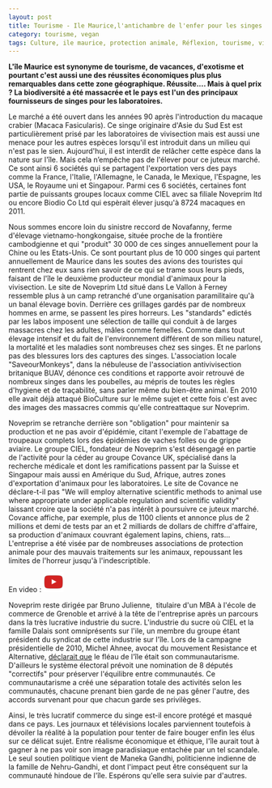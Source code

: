 ```yaml
---
layout: post
title: Tourisme - Ile Maurice,l'antichambre de l'enfer pour les singes
category: tourisme, vegan
tags: Culture, ile maurice, protection animale, Réflexion, tourisme, vivisection
---
```

**L'île Maurice est synonyme de tourisme, de vacances, d'exotisme et pourtant c'est aussi une des réussites économiques plus plus remarquables dans cette zone géographique. Réussite.... Mais à quel prix ? La biodiversité a été massacrée et le pays est l'un des principaux fournisseurs de singes pour les laboratoires.**

Le marché a été ouvert dans les années 90 après l'introduction du macaque crabier (Macaca Fasicularis). Ce singe originaire d'Asie du Sud Est est particulièrement prisé par les laboratoires de vivisection mais est aussi une menace pour les autres espèces lorsqu'il est introduit dans un milieu qui n'est pas le sien. Aujourd'hui, il est interdit de relâcher cette espèce dans la nature sur l'île. Mais cela n’empêche pas de l'élever pour ce juteux marché. Ce sont ainsi 6 sociétés qui se partagent l'exportation vers des pays comme la France, l'Italie, l'Allemagne, le Canada, le Mexique, l'Espagne, les USA, le Royaume uni et Singapour. Parmi ces 6 sociétés, certaines font partie de puissants groupes locaux comme CIEL avec sa filiale Noveprim ltd ou encore Biodio Co Ltd qui espèrait élever jusqu'à 8724 macaques en 2011.

Nous sommes encore loin du sinistre reccord de Novafanny, ferme d'élevage vietnamo-hongkongaise, située proche de la frontière cambodgienne et qui "produit" 30 000 de ces singes annuellement pour la Chine ou les Etats-Unis. Ce sont pourtant plus de 10 000 singes qui partent annuellement de Maurice dans les soutes des avions des touristes qui rentrent chez eux sans rien savoir de ce qui se trame sous leurs pieds, faisant de l'île le deuxième producteur mondial d'animaux pour la vivisection. Le site de Noveprim Ltd situé dans Le Vallon à Ferney ressemble plus à un camp retranché d'une organisation paramilitaire qu'à un banal élevage bovin. Derrière ces grillages gardés par de nombreux hommes en arme, se passent les pires horreurs. Les "standards" edictés par les labos imposent une sélection de taille qui conduit à de larges massacres chez les adultes, mâles comme femelles. Comme dans tout élevage intensif et du fait de l'environnement différent de son milieu naturel, la mortalité et les maladies sont nombreuses chez ses singes. Et ne parlons pas des blessures lors des captures des singes. L'association locale "SaveourMonkeys", dans la nébuleuse de l'association antivivisection britanique BUAV, dénonce ces conditions et rapporte avoir retrouvé de nombreux singes dans les poubelles, au mépris de toutes les règles d'hygiene et de traçabilité, sans parler même du bien-être animal. En 2010 elle avait déjà attaqué BioCulture sur le même sujet et cette fois c'est avec des images des massacres commis qu'elle contreattaque sur Noveprim.

Noveprim se retranche derrière son "obligation" pour maintenir sa production et ne pas avoir d'épidémie, citant l'exemple de l'abattage de troupeaux complets lors des épidémies de vaches folles ou de grippe aviaire. Le groupe CIEL, fondateur de Noveprim s'est désengagé en partie de l'activité pour la céder au groupe Covance UK, spécialisé dans la recherche médicale et dont les ramifications passent par la Suisse et Singapour mais aussi en Amérique du Sud, Afrique, autres zones d'exportation d'animaux pour les laboratoires. Le site de Covance ne déclare-t-il pas "We will employ alternative scientific methods to animal use where appropriate under applicable regulation and scientific validity" laissant croire que la société n'a pas intérêt à poursuivre ce juteux marché. Covance affiche, par exemple, plus de 1100 clients et annonce plus de 2 millions et demi de tests par an et 2 milliards de dollars de chiffre d'affaire, sa production d'animaux couvrant également lapins, chiens, rats... L'entreprise a été visée par de nombreuses associations de protection animale pour des mauvais traitements sur les animaux, repoussant les limites de l'horreur jusqu'à l'indescriptible.

En video : [![video](/images/youtube.png)](http://youtu.be/ng2rb4ef7n4)

Noveprim reste dirigée par Bruno Julienne,  titulaire d'un MBA à l'école de commerce de Grenoble et arrivé à la tête de l'entreprise après un parcours dans la très lucrative industrie du sucre. L'industrie du sucre où CIEL et la famille Dalais sont omniprésents sur l'ile, un membre du groupe étant président du syndicat de cette industrie sur l'île. Lors de la campagne présidentielle de 2010, Michel Ahnee, avocat du mouvement Resistance et Alternative, <a href="http://www.rfi.fr/contenu/20100503-michel-ahnee-ile-maurice-notre-systeme-remet-cause-le-principe-egalite-entre-citoye">déclarait que</a> le fléau de l'île était son communautarisme. D'ailleurs le système électoral prévoit une nomination de 8 députés "correctifs" pour préserver l'équilibre entre communautés. Ce communautarisme a créé une séparation totale des activités selon les communautés, chacune prenant bien garde de ne pas gêner l'autre, des accords survenant pour que chacun garde ses privilèges.

Ainsi, le très lucratif commerce du singe est-il encore protégé et masqué dans ce pays. Les journaux et télévisions locales parviennent toutefois à dévoiler la réalité à la population pour tenter de faire bouger enfin les élus sur ce délicat sujet. Entre réalisme économique et éthique, l'île aurait tout à gagner à ne pas voir son image paradisiaque entachée par un tel scandale. Le seul soutien politique vient de Maneka Gandhi, politicienne indienne de la famille de Nehru-Gandhi, et dont l'impact peut être conséquent sur la communauté hindoue de l'île. Espérons qu'elle sera suivie par d'autres.
